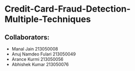 # Credit-Card-Fraud-Detection-Multiple-Techniques

## Collaborators:

- Manal Jain 213050008
- Anuj Namdeo Fulari 213050049
- Arance Kurmi 213050056
- Abhishek Kumar 213050076